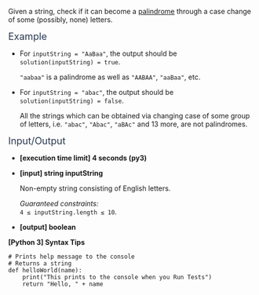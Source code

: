 <p>Given a string, check if it can become a <a href="keyword://palindrome" target="_blank">palindrome</a> through a case change of some (possibly, none) letters.</p>
<p><span class="markdown--header" style="color:#2b3b52;font-size:1.4em">Example</span></p>
<ul>
<li>
<p>For <code>inputString = "AaBaa"</code>, the output should be<br />
<code>solution(inputString) = true</code>.</p>
<p><code>"aabaa"</code> is a palindrome as well as <code>"AABAA"</code>, <code>"aaBaa"</code>, etc.</p>
</li>
<li>
<p>For <code>inputString = "abac"</code>, the output should be<br />
<code>solution(inputString) = false</code>.</p>
<p>All the strings which can be obtained via changing case of some group of letters, i.e. <code>"abac"</code>, <code>"Abac"</code>, <code>"aBAc"</code> and 13 more, are not palindromes.</p>
</li>
</ul>
<p><span class="markdown--header" style="color:#2b3b52;font-size:1.4em">Input/Output</span></p>
<ul>
<li>
<p><strong>[execution time limit] 4 seconds (py3)</strong></p>
</li>
<li>
<p><strong>[input] string inputString</strong></p>
<p>Non-empty string consisting of English letters.</p>
<p><em>Guaranteed constraints:</em><br />
<code>4 ≤ inputString.length ≤ 10</code>.</p>
</li>
<li>
<p><strong>[output] boolean</strong></p>
</li>
</ul>
<p><strong>[Python 3] Syntax Tips</strong></p>
<pre><code class="language-python"><span class="hljs-comment"># Prints help message to the console</span>
<span class="hljs-comment"># Returns a string</span>
<span class="hljs-keyword">def</span> <span class="hljs-title function_">helloWorld</span>(<span class="hljs-params">name</span>):
    <span class="hljs-built_in">print</span>(<span class="hljs-string">"This prints to the console when you Run Tests"</span>)
    <span class="hljs-keyword">return</span> <span class="hljs-string">"Hello, "</span> + name

</code></pre>
